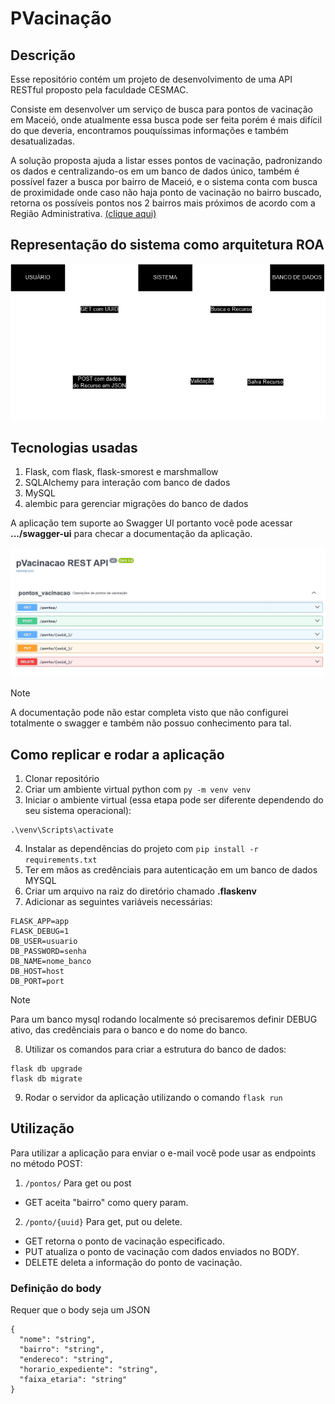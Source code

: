 # PVacinação
## Descrição
Esse repositório contém um projeto de desenvolvimento de uma API RESTful proposto pela faculdade CESMAC.

Consiste em desenvolver um serviço de busca para pontos de vacinação em Maceió, onde atualmente essa busca pode ser feita porém é mais difícil do que deveria, encontramos pouquíssimas informações e também desatualizadas.

A solução proposta ajuda a listar esses pontos de vacinação, padronizando os dados e centralizando-os em um banco de dados único, também é possível fazer a busca por bairro de Maceió, e o sistema conta com busca de proximidade onde caso não haja ponto de vacinação no bairro buscado, retorna os possíveis pontos nos 2 bairros mais próximos de acordo com a Região Administrativa. [(clique aqui)](https://www.participa.maceio.al.gov.br/participa-maceio/regiaoAdministrativas.faces)

## Representação do sistema como arquitetura ROA
![Arquitetura](./pVacinacao.drawio.png)

## Tecnologias usadas
1. Flask, com flask, flask-smorest e marshmallow
2. SQLAlchemy para interação com banco de dados
3. MySQL
4. alembic para gerenciar migrações do banco de dados

A aplicação tem suporte ao Swagger UI portanto você pode acessar **.../swagger-ui** para checar a documentação da aplicação.

![Print do swagger-ui da aplicação](./swagger-ui.jpg)

> [!NOTE]
> A documentação pode não estar completa visto que não configurei totalmente o swagger e também não possuo conhecimento para tal.

## Como replicar e rodar a aplicação
1. Clonar repositório
2. Criar um ambiente virtual python com ```py -m venv venv```
3. Iniciar o ambiente virtual (essa etapa pode ser diferente dependendo do seu sistema operacional):
```
.\venv\Scripts\activate
```
4. Instalar as dependências do projeto com ```pip install -r requirements.txt```
5. Ter em mãos as credênciais para autenticação em um banco de dados MYSQL
7. Criar um arquivo na raiz do diretório chamado **.flaskenv**
8. Adicionar as seguintes variáveis necessárias:
```
FLASK_APP=app
FLASK_DEBUG=1
DB_USER=usuario
DB_PASSWORD=senha
DB_NAME=nome_banco
DB_HOST=host
DB_PORT=port
```
> [!NOTE]
> Para um banco mysql rodando localmente só precisaremos definir DEBUG ativo, das credênciais para o banco e do nome do banco.
8. Utilizar os comandos para criar a estrutura do banco de dados:
```
flask db upgrade
flask db migrate
```

9. Rodar o servidor da aplicação utilizando o comando ```flask run```
   
## Utilização
Para utilizar a aplicação para enviar o e-mail você pode usar as endpoints no método POST:
1. ```/pontos/```
Para get ou post
* GET aceita "bairro" como query param.
2. ```/ponto/{uuid}```
Para get, put ou delete.
* GET retorna o ponto de vacinação especificado.
* PUT atualiza o ponto de vacinação com dados enviados no BODY.
* DELETE deleta a informação do ponto de vacinação.

### Definição do body
Requer que o body seja um JSON
```
{
  "nome": "string",
  "bairro": "string",
  "endereco": "string",
  "horario_expediente": "string",
  "faixa_etaria": "string"
}
```
